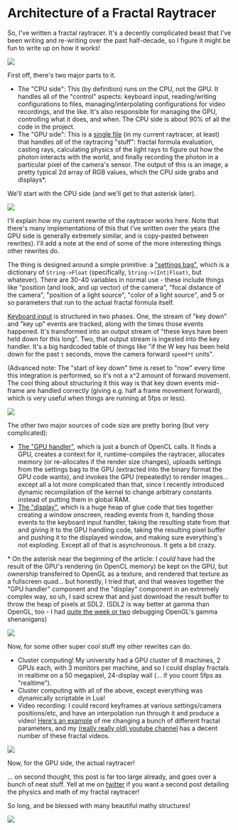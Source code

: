 Architecture of a Fractal Raytracer
===

So, I've written a fractal raytracer. It's a decently complicated beast that
I've been writing and re-writing over the past half-decade, so I figure it
might be fun to write up on how it works!

[![](/image/2017-08-18_10-05-15.canyon.png)](/fractals/2017-08-18_10-05-15.canyon.png)

First off, there's two major parts to it.

* The "CPU side": This (by definition) runs on the CPU, not the GPU. It handles all of the "control" aspects: keyboard input, reading/writing configurations to files, managing/interpolating configurations for video recordings, and the like. It's also responsible for managing the GPU, controlling what it does, and when. The CPU side is about 90% of all the code in the project.
* The "GPU side": This is a [single file](https://github.com/khyperia/Clam/blob/8e340b982b98575224d04fc92275cf902eb6ecbd/src/mandelbox.cl) (in my current raytracer, at least) that handles *all* of the raytracing "stuff": fractal formula evaluation, casting rays, calculating physics of the light rays to figure out how the photon interacts with the world, and finally recording the photon in a particular pixel of the camera's sensor. The output of this is an image, a pretty typical 2d array of RGB values, which the CPU side grabs and displays\*.

We'll start with the CPU side (and we'll get to that asterisk later).

[![](/image/2017-08-18_10-05-16.fire.png)](/fractals/2017-08-18_10-05-16.fire.png)

I'll explain how my current rewrite of the raytracer works here. Note that there's many implementations of this that I've written over the years (the GPU side is generally extremely similar, and is copy-pasted between rewrites). I'll add a note at the end of some of the more interesting things other rewrites do.

The thing is designed around a simple primitive: a ["settings bag"](https://github.com/khyperia/Clam/blob/8e340b982b98575224d04fc92275cf902eb6ecbd/src/settings.rs), which is a dictionary of `String->Float` (specifically, `String->(Int|Float)`, but whatever). There are 30-40 variables in normal use - these include things like "position (and look, and up vector) of the camera", "focal distance of the camera", "position of a light source", "color of a light source", and 5 or so parameters that run to the actual fractal formula itself.

[Keyboard input](https://github.com/khyperia/Clam/blob/8e340b982b98575224d04fc92275cf902eb6ecbd/src/input.rs) is structured in two phases. One, the stream of "key down" and "key up" events are tracked, along with the times those events happened. It's transformed into an output stream of "these keys have been held down for this long". Two, that output stream is ingested into the key handler. It's a big hardcoded table of things like "if the W key has been held down for the past `t` seconds, move the camera forward `speed*t` units".

(Advanced note: The "start of key down" time is reset to "now" every time this integration is performed, so it's not a x^2 amount of forward movement. The cool thing about structuring it this way is that key down events mid-frame are handled correctly (giving e.g. half a frame movement forward), which is very useful when things are running at 5fps or less).

[![](/image/2017-08-18_10-05-17.giants.png)](/fractals/2017-08-18_10-05-17.giants.png)

The other two major sources of code size are pretty boring (but very complicated):

* [The "GPU handler"](https://github.com/khyperia/Clam/blob/8e340b982b98575224d04fc92275cf902eb6ecbd/src/kernel.rs), which is just a bunch of OpenCL calls. It finds a GPU, creates a context for it, runtime-compiles the raytracer, allocates memory (or re-allocates if the render size changes), uploads settings from the settings bag to the GPU (extracted into the binary format the GPU code wants), and invokes the GPU (repeatedly) to render images... except all a lot more complicated than that, since I recently introduced dynamic recompilation of the kernel to change arbitrary constants instead of putting them in global RAM.
* [The "display"](https://github.com/khyperia/Clam/blob/8e340b982b98575224d04fc92275cf902eb6ecbd/src/display.rs), which is a huge heap of glue code that ties together creating a window onscreen, reading events from it, handing those events to the keyboard input handler, taking the resulting state from that and giving it to the GPU handling code, taking the resulting pixel buffer and pushing it to the displayed window, and making sure everything's not exploding. Except all of that is asynchronous. It gets a bit crazy.

\* On the asterisk near the beginning of the article: I *could* have had the result of the GPU's rendering (in OpenCL memory) be kept on the GPU, but ownership transferred to OpenGL as a texture, and rendered that texture as a fullscreen quad... but honestly, I tried that, and that weaves together the "GPU handler" component and the "display" component in an extremely complex way, so uh, I said screw that and just download the result buffer to throw the heap of pixels at SDL2. (SDL2 is way better at gamma than OpenGL, too - I had [quite the week or two](https://twitter.com/khyperia/status/978396006206205952) debugging OpenGL's gamma shenanigans)

[![](/image/2017-08-18_10-05-19.lightfog.png)](/fractals/2017-08-18_10-05-19.lightfog.png)

Now, for some other super cool stuff my other rewrites can do.

* Cluster computing! My university had a GPU cluster of 8 machines, 2 GPUs each, with 3 monitors per machine, and so I could display fractals in realtime on a 50 megapixel, 24-display wall (... if you count 5fps as "realtime").
* Cluster computing with all of the above, except everything was dynamically scriptable in Lua!
* Video recording: I could record keyframes at various settings/camera positions/etc, and have an interpolation run through it and produce a video! [Here's an example](https://www.youtube.com/watch?v=tLUGrknCr9Y) of me changing a bunch of different fractal parameters, and my [(really really old) youtube channel](https://www.youtube.com/user/khyperia/videos) has a decent number of these fractal videos.

![](https://pbs.twimg.com/media/CRFg2jsWIAEG-dv.jpg:large)

Now, for the GPU side, the actual raytracer!

... on second thought, this post is far too large already, and goes over a bunch of neat stuff. Yell at me on [twitter](https://twitter.com/khyperia) if you want a second post detailing the physics and math of my fractal raytracer!

So long, and be blessed with many beautiful mathy structures!

[![](/image/2018-04-11_08-42-47.shiny.png)](/fractals/2018-04-11_08-42-47.shiny.png)
